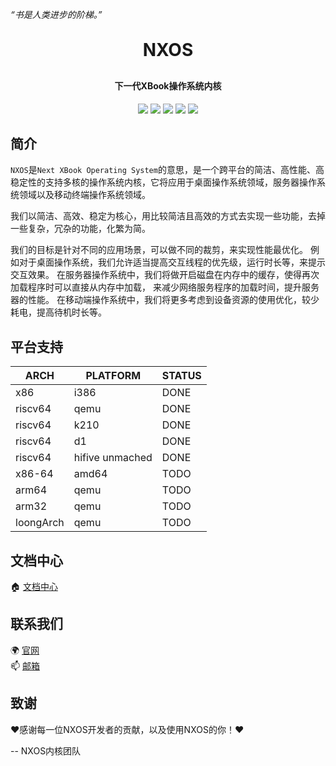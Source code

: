 *“书是人类进步的阶梯。”*

<h1 align="center" style="margin: 30px 0 30px; font-weight: bold;">NXOS</h1>
<h4 align="center">下一代XBook操作系统内核</h4>
<p align="center">
	<a href="https://gitee.com/BookOS/nxos/stargazers"><img src="https://gitee.com/BookOS/nxos/badge/star.svg"></a>
	<a href="https://gitee.com/BookOS/nxos/members"><img src="https://gitee.com/BookOS/nxos/badge/fork.svg"></a>
    <a href="https://github.com/BookOS/nxos/stargazers"><img src="https://img.shields.io/github/stars/BookOS/nxos?style=flat-square&logo=GitHub"></a>
	<a href="https://github.com/BookOS/nxos/network/members"><img src="https://img.shields.io/github/forks/BookOS/nxos?style=flat-square&logo=GitHub"></a>
    <a href="https://github.com/BookOS/nxos/blob/master/LICENSE"><img src="https://img.shields.io/github/license/BookOS/nxos.svg?style=flat-square"></a>
</p>

## 简介

`NXOS`是`Next XBook Operating System`的意思，是一个跨平台的简洁、高性能、高稳定性的支持多核的操作系统内核，它将应用于桌面操作系统领域，服务器操作系统领域以及移动终端操作系统领域。

我们以简洁、高效、稳定为核心，用比较简洁且高效的方式去实现一些功能，去掉一些复杂，冗杂的功能，化繁为简。

我们的目标是针对不同的应用场景，可以做不同的裁剪，来实现性能最优化。
例如对于桌面操作系统，我们允许适当提高交互线程的优先级，运行时长等，来提示交互效果。
在服务器操作系统中，我们将做开启磁盘在内存中的缓存，使得再次加载程序时可以直接从内存中加载，
来减少网络服务程序的加载时间，提升服务器的性能。
在移动端操作系统中，我们将更多考虑到设备资源的使用优化，较少耗电，提高待机时长等。

## 平台支持

| ARCH    | PLATFORM   |STATUS      |
| ------- | ---------- | ---------- |
| x86     | i386       | DONE       |
| riscv64 | qemu       | DONE       |
| riscv64 | k210       | DONE       |
| riscv64 | d1         | DONE       |
| riscv64 | hifive unmached| DONE       |
| x86-64  | amd64      | TODO       |
| arm64   | qemu       | TODO       |
| arm32   | qemu       | TODO       |
|loongArch| qemu       | TODO       |

## 文档中心

🏠 [文档中心](https://gitee.com/BookOS/nxos-documentation)  

## 联系我们  
🌍 [官网](https://www.book-os.org)  
📫 [邮箱](mailto:book-os@163.com)  

## 致谢

❤感谢每一位NXOS开发者的贡献，以及使用NXOS的你！❤

-- NXOS内核团队

